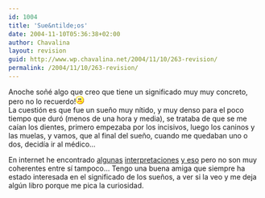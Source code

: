 ```yaml
---
id: 1004
title: 'Sue&ntilde;os'
date: 2004-11-10T05:36:38+02:00
author: Chavalina
layout: revision
guid: http://www.wp.chavalina.net/2004/11/10/263-revision/
permalink: /2004/11/10/263-revision/
---
```

Anoche so&ntilde;é algo que creo que tiene un significado muy muy concreto, pero no lo recuerdo!![emo](/imagenes/emoticonos/triste.gif)  
La cuestión es que fue un sue&ntilde;o muy nítido, y muy denso para el poco tiempo que duró (menos de una hora y media), se trataba de que se me caían los dientes, primero empezaba por los incisivos, luego los caninos y las muelas, y vamos, que al final del sue&ntilde;o, cuando me quedaban uno o dos, decidía ir al médico…

En internet he encontrado <a href="http://www.dreamsonweb.net/es/sognodelgiorno/200405/caida_de_dientes_926.html" target="_blank">algunas</a> <a href="http://www.zonalibre.org/blog/dario/archives/000025.html" target="_blank">interpretaciones</a> <a href="http://usuarios.lycos.es/mas_alla/sueno/inter.htm" target="_blank">y eso</a> pero no son muy coherentes entre sí tampoco… Tengo una buena amiga que siempre ha estado interesada en el significado de los sue&ntilde;os, a ver si la veo y me deja alg&uacute;n libro porque me pica la curiosidad.